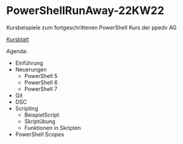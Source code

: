 # PowerShellRunAway-22KW22
Kursbeispiele zum fortgeschrittenen PowerShell Kurs der ppedv AG

[Kursblatt](https://ppedv.de/schulung/kurse/PowerShellCorecmdletScriptlernenFortgeschrittenWorkflowProgrammierungSeminarTraining.aspx)

Agenda:
- Einführung
- Neuerungen
    - PowerShell 5
    - PowerShell 6
    - PowerShell 7
- Git
- DSC
- Scripting
    - BeispielScript
    - Skriptübung
    - Funktionen in Skripten
- PowerShell Scopes